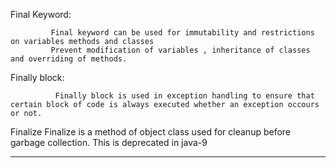 

Final Keyword:

             Final keyword can be used for immutability and restrictions on variables methods and classes 
             Prevent modification of variables , inheritance of classes and overriding of methods.


Finally block:

              Finally block is used in exception handling to ensure that certain block of code is always executed whether an exception occours or not.


Finalize 
              Finalize is a method of object class used for cleanup before garbage collection.
              This is deprecated in java-9


------------------------------------------------------------------------------------------------------------------------------------------------------------------------------
